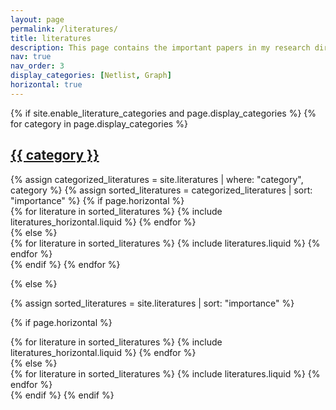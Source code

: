 ```yaml
---
layout: page
permalink: /literatures/
title: literatures
description: This page contains the important papers in my research direction.
nav: true
nav_order: 3
display_categories: [Netlist, Graph]
horizontal: true
---
```


<!-- pages/literature.md -->
<div class="literatures">
{% if site.enable_literature_categories and page.display_categories %}
  <!-- Display categorized literatures -->
  {% for category in page.display_categories %}
  <a id="{{ category }}" href=".#{{ category }}">
    <h2 class="category">{{ category }}</h2>
  </a>
  {% assign categorized_literatures = site.literatures | where: "category", category %}
  {% assign sorted_literatures = categorized_literatures | sort: "importance" %}
  <!-- Generate cards for each literature -->
  {% if page.horizontal %}
  <div class="container">
    <div class="row row-cols-2">
    {% for literature in sorted_literatures %}
      {% include literatures_horizontal.liquid %}
    {% endfor %}
    </div>
  </div>
  {% else %}
  <div class="grid">
    {% for literature in sorted_literatures %}
      {% include literatures.liquid %}
    {% endfor %}
  </div>
  {% endif %}
  {% endfor %}

{% else %}

<!-- Display literatures without categories -->

{% assign sorted_literatures = site.literatures | sort: "importance" %}

  <!-- Generate cards for each literature -->

{% if page.horizontal %}

  <div class="container">
    <div class="row row-cols-2">
    {% for literature in sorted_literatures %}
      {% include literatures_horizontal.liquid %}
    {% endfor %}
    </div>
  </div>
  {% else %}
  <div class="grid">
    {% for literature in sorted_literatures %}
      {% include literatures.liquid %}
    {% endfor %}
  </div>
  {% endif %}
{% endif %}
</div>
